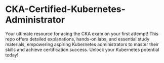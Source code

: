 # CKA-Certified-Kubernetes-Administrator
Your ultimate resource for acing the CKA exam on your first attempt! This repo offers detailed explanations, hands-on labs, and essential study materials, empowering aspiring Kubernetes administrators to master their skills and achieve certification success. Unlock your Kubernetes potential today!

